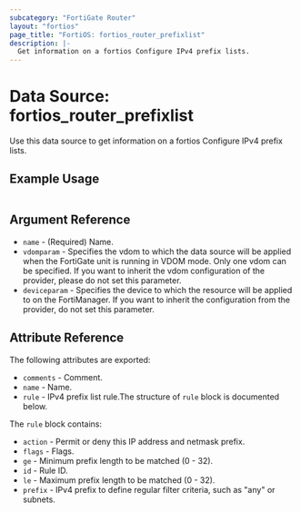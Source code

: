 ```yaml
---
subcategory: "FortiGate Router"
layout: "fortios"
page_title: "FortiOS: fortios_router_prefixlist"
description: |-
  Get information on a fortios Configure IPv4 prefix lists.
---
```


# Data Source: fortios_router_prefixlist
Use this data source to get information on a fortios Configure IPv4 prefix lists.


## Example Usage

```hcl

```

## Argument Reference

* `name` - (Required) Name.
* `vdomparam` - Specifies the vdom to which the data source will be applied when the FortiGate unit is running in VDOM mode. Only one vdom can be specified. If you want to inherit the vdom configuration of the provider, please do not set this parameter.
* `deviceparam` - Specifies the device to which the resource will be applied to on the FortiManager. If you want to inherit the configuration from the provider, do not set this parameter.

## Attribute Reference

The following attributes are exported:

* `comments` - Comment.
* `name` - Name.
* `rule` - IPv4 prefix list rule.The structure of `rule` block is documented below.

The `rule` block contains:

* `action` - Permit or deny this IP address and netmask prefix.
* `flags` - Flags.
* `ge` - Minimum prefix length to be matched (0 - 32).
* `id` - Rule ID.
* `le` - Maximum prefix length to be matched (0 - 32).
* `prefix` - IPv4 prefix to define regular filter criteria, such as "any" or subnets.
